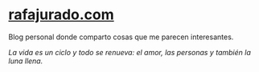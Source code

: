 # [rafajurado.com](https://rafaariza.github.io)

Blog personal donde comparto cosas que me parecen interesantes.

*La vida es un ciclo y todo se renueva: el amor, las personas y también la luna llena.*

